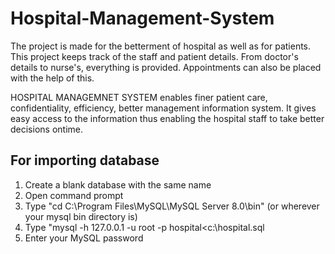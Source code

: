 # Hospital-Management-System

The project is made for the betterment of hospital as well as for patients. This project keeps track of the staff and patient details. From doctor's details to nurse's, everything is provided. Appointments can also be placed with the help of this. 

HOSPITAL MANAGEMNET SYSTEM enables finer patient care, confidentiality, efficiency, better management information system. It gives easy access to the information thus enabling the hospital staff to take better decisions ontime.

## For importing database
1. Create a blank database with the same name
2. Open command prompt
3. Type "cd C:\Program Files\MySQL\MySQL Server 8.0\bin"
   (or wherever your mysql bin directory is)
4. Type  "mysql -h 127.0.0.1 -u root -p hospital<c:\hospital.sql
5. Enter your MySQL password
